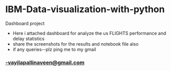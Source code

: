 # IBM-Data-visualization-with-python
Dashboard project
- Here i attached dashboard for analyze the us FLIGHTS performance and delay statistics
- share the screenshots for the results and notebook file also
- if any queries--plz ping me to my gmail
### -vayilapallinaveen@gmail.com
